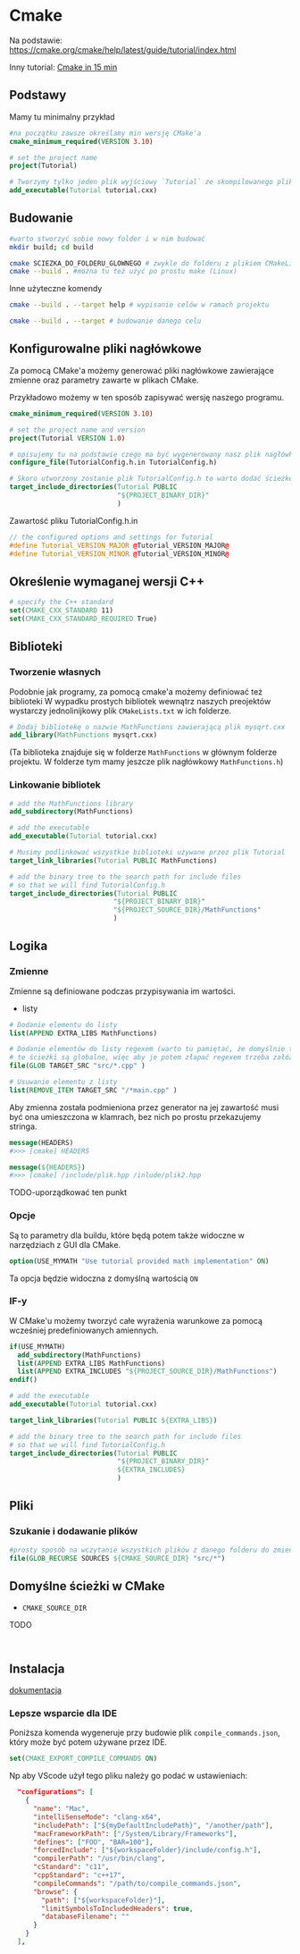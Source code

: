 # Cmake

Na podstawie: <https://cmake.org/cmake/help/latest/guide/tutorial/index.html>

Inny tutorial: [Cmake in 15 min](https://preshing.com/20170522/learn-cmakes-scripting-language-in-15-minutes/)

## Podstawy

Mamy tu minimalny przykład

```cmake
#na początku zawsze określamy min wersję CMake'a
cmake_minimum_required(VERSION 3.10)

# set the project name
project(Tutorial)

# Tworzymy tylko jeden plik wyjściowy `Tutorial` ze skompilowanego pliku tutorial.cxx
add_executable(Tutorial tutorial.cxx)
```

## Budowanie

```bash
#warto stworzyć sobie nowy folder i w nim budować
mkdir build; cd build

cmake SCIEZKA_DO_FOLDERU_GLOWNEGO # zwykle do folderu z plikiem CMakeLists.txt
cmake --build . #można tu też użyć po prostu make (Linux)
```

Inne użyteczne komendy

```bash
cmake --build . --target help # wypisanie celów w ramach projektu

cmake --build . --target # budowanie danego celu
```

## Konfigurowalne pliki nagłówkowe

Za pomocą CMake'a możemy generować pliki nagłówkowe zawierające zmienne oraz parametry zawarte w plikach CMake.

Przykładowo możemy w ten sposób zapisywać wersję naszego programu.

```cmake
cmake_minimum_required(VERSION 3.10)

# set the project name and version
project(Tutorial VERSION 1.0)

# opisujemy tu na podstawie czego ma być wygenerowany nasz plik nagłówkowy
configure_file(TutorialConfig.h.in TutorialConfig.h)

# Skoro utworzony zostanie plik TutorialConfig.h to warto dodać ścieżkę na krórej się znajduje do listy ścieżek w których będą szukane pliki
target_include_directories(Tutorial PUBLIC
                           "${PROJECT_BINARY_DIR}"
                           )

```

Zawartość pliku TutorialConfig.h.in

```cpp
// the configured options and settings for Tutorial
#define Tutorial_VERSION_MAJOR @Tutorial_VERSION_MAJOR@
#define Tutorial_VERSION_MINOR @Tutorial_VERSION_MINOR@

```

## Określenie wymaganej wersji C++

```cmake
# specify the C++ standard
set(CMAKE_CXX_STANDARD 11)
set(CMAKE_CXX_STANDARD_REQUIRED True)
```

## Biblioteki

### Tworzenie własnych

Podobnie jak programy, za pomocą cmake'a możemy definiować też biblioteki
W wypadku prostych bibliotek wewnątrz naszych preojektów wystarczy jednolinijkowy plik `CMakeLists.txt` w ich folderze.

```cmake
# Dodaj bibliotekę o nazwie MathFunctions zawierającą plik mysqrt.cxx
add_library(MathFunctions mysqrt.cxx)
```

(Ta biblioteka znajduje się w folderze `MathFunctions` w głównym folderze projektu. W folderze tym mamy jeszcze plik nagłówkowy `MathFunctions.h`)

### Linkowanie bibliotek

```cmake
# add the MathFunctions library
add_subdirectory(MathFunctions)

# add the executable
add_executable(Tutorial tutorial.cxx)

# Musimy podlinkować wszystkie biblioteki używane przez plik Tutorial
target_link_libraries(Tutorial PUBLIC MathFunctions)

# add the binary tree to the search path for include files
# so that we will find TutorialConfig.h
target_include_directories(Tutorial PUBLIC
                          "${PROJECT_BINARY_DIR}"
                          "${PROJECT_SOURCE_DIR}/MathFunctions"
                          )
```

## Logika

### Zmienne

Zmienne są definiowane podczas przypisywania im wartości.

- listy

```cmake
# Dodanie elementu do listy
list(APPEND EXTRA_LIBS MathFunctions)

# Dodanie elementów do listy regexem (warto tu pamiętać, że domyślnie te
# te ścieżki są globalne, więc aby je potem złapać regexem trzeba załóżyć, że zaczynają się od /
file(GLOB TARGET_SRC "src/*.cpp" )

# Usuwanie elementu z listy
list(REMOVE_ITEM TARGET_SRC "/*main.cpp" )

```

Aby zmienna została podmieniona przez generator na jej zawartość musi być ona umieszczona w klamrach, bez nich po prostu przekazujemy stringa.

```cmake
message(HEADERS)
#>>> [cmake] HEADERS
```

```cmake
message(${HEADERS})
#>>> [cmake] /include/plik.hpp /inlude/plik2.hpp
```

TODO-uporządkować ten punkt

### Opcje

Są to parametry dla buildu, które będą potem także widoczne w narzędziach z GUI dla CMake.

```cmake
option(USE_MYMATH "Use tutorial provided math implementation" ON)

```

Ta opcja będzie widoczna z domyślną wartością `ON`

### IF-y

W CMake'u możemy tworzyć całe wyrażenia warunkowe za pomocą wcześniej predefiniowanych amiennych.

```cmake
if(USE_MYMATH)
  add_subdirectory(MathFunctions)
  list(APPEND EXTRA_LIBS MathFunctions)
  list(APPEND EXTRA_INCLUDES "${PROJECT_SOURCE_DIR}/MathFunctions")
endif()

# add the executable
add_executable(Tutorial tutorial.cxx)

target_link_libraries(Tutorial PUBLIC ${EXTRA_LIBS})

# add the binary tree to the search path for include files
# so that we will find TutorialConfig.h
target_include_directories(Tutorial PUBLIC
                           "${PROJECT_BINARY_DIR}"
                           ${EXTRA_INCLUDES}
                           )
```

## Pliki

### Szukanie i dodawanie plików

```cmake
#prosty sposób na wczytanie wszystkich plików z danego folderu do zmiennej
file(GLOB_RECURSE SOURCES ${CMAKE_SOURCE_DIR} "src/*")
```

## Domyślne ścieżki w CMake

- `CMAKE_SOURCE_DIR`

TODO

```cmake

```

```cmake

```

## Instalacja

[dokumentacja](https://cmake.org/cmake/help/v3.18/command/install.html?highlight=cmake_install_datarootdir)

### Lepsze wsparcie dla IDE

Poniższa komenda wygeneruje przy budowie plik `compile_commands.json`, który może być potem używane przez IDE.

```cmake
set(CMAKE_EXPORT_COMPILE_COMMANDS ON)
```

Np aby VScode użył tego pliku należy go podać w ustawieniach:

```json
  "configurations": [
    {
      "name": "Mac",
      "intelliSenseMode": "clang-x64",
      "includePath": ["${myDefaultIncludePath}", "/another/path"],
      "macFrameworkPath": ["/System/Library/Frameworks"],
      "defines": ["FOO", "BAR=100"],
      "forcedInclude": ["${workspaceFolder}/include/config.h"],
      "compilerPath": "/usr/bin/clang",
      "cStandard": "c11",
      "cppStandard": "c++17",
      "compileCommands": "/path/to/compile_commands.json",
      "browse": {
        "path": ["${workspaceFolder}"],
        "limitSymbolsToIncludedHeaders": true,
        "databaseFilename": ""
      }
    }
  ],
```